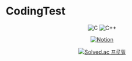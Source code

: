 # CodingTest   

<div align="center">
  
![C](https://img.shields.io/badge/c-%2300599C.svg?style=flat&logo=c&logoColor=white) ![C++](https://img.shields.io/badge/c++-%2300599C.svg?style=flat&logo=c%2B%2B&logoColor=white)
  
<a href="https://jeong.notion.site/CODING-TEST-1189f2b91b2980e49c11ed195c2a8aed" target="_blank">![Notion](https://img.shields.io/badge/Notion-%23000000.svg?style=for-the-badge&logo=notion&logoColor=white)


[![Solved.ac
프로필](http://mazassumnida.wtf/api/v2/generate_badge?boj=yhkcyj)](https://solved.ac/yhkcyj)

</div>
